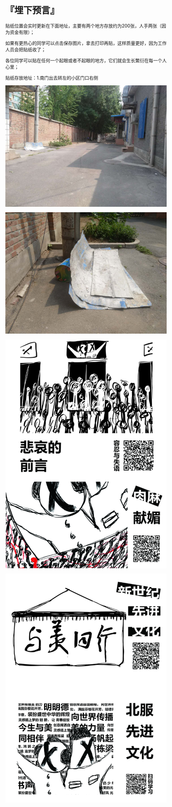 # 『埋下预言』
贴纸位置会实时更新在下面地址，主要有两个地方存放约为200张，人手两张（因为资金有限）；

如果有更热心的同学可以点击保存图片，拿去打印再贴，这样质量更好，因为工作人员会把贴纸收了；

各位同学可以贴在任何一个起眼或者不起眼的地方，它们就会生长繁衍在每一个人心里；

贴纸存放地址：1.南门出去转左的小区门口右侧

![image](https://github.com/qlrrforever/give-you-paper-or-dowmload/blob/master/671561444873_.pic.jpg)

![image](https://github.com/qlrrforever/give-you-paper-or-dowmload/blob/master/691561444913_.pic.jpg)

![image](https://github.com/qlrrforever/give-you-paper-or-dowmload/blob/master/%E6%89%93%E5%8D%B02.jpg)

![image](https://github.com/qlrrforever/give-you-paper-or-dowmload/blob/master/%E6%89%93%E5%8D%B01.jpg)
